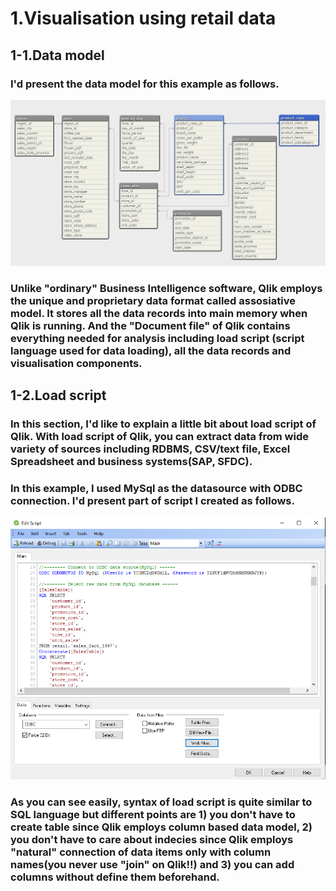 # 1.Visualisation using retail data

## 1-1.Data model
###   I'd present the data model for this example as follows.
![Data model](/images/dataModel.bmp)
### Unlike "ordinary" Business Intelligence software, Qlik employs the unique and proprietary data format called assosiative model. It stores all the data records into main memory when Qlik is running. And the "Document file" of Qlik contains everything needed for analysis including load script (script language used for data loading), all the data records and visualisation components.
## 1-2.Load script
### In this section, I'd like to explain a little bit about load script of Qlik. With load script of Qlik, you can extract data from wide variety of sources including RDBMS, CSV/text file, Excel Spreadsheet and business systems(SAP, SFDC). 
### In this example, I used MySql as the datasource with ODBC connection. I'd present part of script I created as follows.
 ![Load script](/images/loadScript1.bmp)
### As you can see easily, syntax of load script is quite similar to SQL language but different points are 1) you don't have to create table since Qlik employs column based data model, 2) you don't have to care about indecies since Qlik employs "natural" connection of data items only with column names(you never use "join" on Qlik!!) and 3) you can add columns without define them beforehand. 
